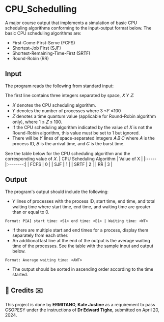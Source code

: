 # CPU_Schedulling
A major course output that implements a simulation of basic CPU scheduling algorithms conforming to the input-output format below. The basic CPU scheduling algorithms are:

- First-Come-First-Serve (FCFS)
- Shortest-Job First (SJF)
- Shortest-Remaining-Time-First (SRTF)
- Round-Robin (RR)

## Input
The program reads the following from standard input:

The first line contains three integers separated by space, 𝑋 𝑌 𝑍.
- 𝑋 denotes the CPU scheduling algorithm.
- 𝑌 denotes the number of processes where 3 ≤𝑌 ≤100
- 𝑍 denotes a time quantum value (applicable for Round-Robin algorithm only), where 1 ≤ 𝑍 ≤ 100. 
- If the CPU scheduling algorithm indicated by the value of 𝑋 is not the Round-Robin algorithm, this value must be set to 1 but ignored.
- There will be 𝑌 lines of space-separated integers 𝐴 𝐵 𝐶 where 𝐴 is the process ID, 𝐵 is the arrival time, and 𝐶 is the burst time.

See the table below for the CPU scheduling algorithm and the corresponding value of 𝑋.
| CPU Scheduling Algorithm |  Value of X  |
|:-----|:--------:|
| FCFS   | 0 |
| SJF   |  1  |
| SRTF   | 2 |
| RR   | 3 |

## Output
The program's output should include the following:

- 𝑌 lines of processes with the process ID, start time, end time, and total waiting time where start time, end time, and waiting time are greater than or equal to 0.

`Format: P[A] start time: <S1> end time: <E1> | Waiting time: <WT>`
- If there are multiple start and end times for a process, display them separately from each other.
- An additional last line at the end of the output is the average waiting time of the processes. See the table with the sample input and output below.

`Format: Average waiting time: <AWT>`
- The output should be sorted in ascending order according to the time started.


<h2>💌 Credits ✉️</h2>
This project is done by <b>ERMITANO, Kate Justine</b> as a requirement to pass CSOPESY under the instructions of <b>Dr Edward Tighe</b>, submitted on April 20, 2024.
